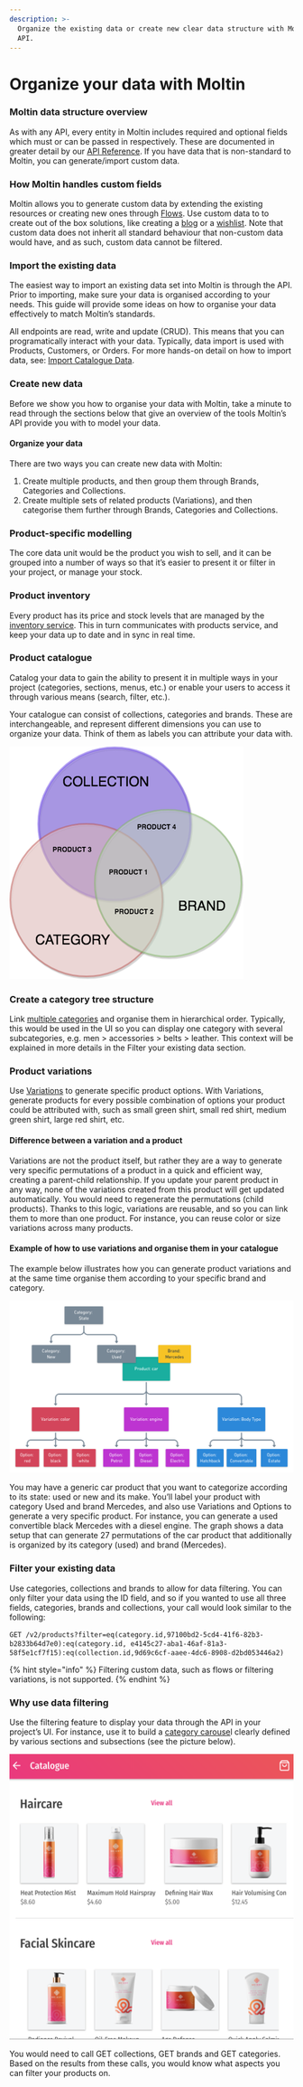 ```yaml
---
description: >-
  Organize the existing data or create new clear data structure with Moltin’s
  API.
---
```


# Organize your data with Moltin

### **Moltin data structure overview**

As with any API, every entity in Moltin includes required and optional fields which must or can be passed in respectively. These are documented in greater detail by our [API Reference](https://docs.moltin.com/catalog/product-variations). If you have data that is non-standard to Moltin, you can generate/import custom data.

### **How Moltin handles custom fields**

Moltin allows you to generate custom data by extending the existing resources or creating new ones through [Flows](https://developers.moltin.com/guides/custom-data). Use custom data to to create out of the box solutions, like creating a [blog](https://developers.moltin.com/guides/custom-data/create-a-blog) or a [wishlist](https://developers.moltin.com/guides/custom-data/create-a-wishlist). Note that custom data does not inherit all standard behaviour that non-custom data would have, and as such, custom data cannot be filtered.

### **Import the existing data**

The easiest way to import an existing data set into Moltin is through the API. Prior to importing, make sure your data is organised according to your needs. This guide will provide some ideas on how to organise your data effectively to match Moltin’s standards.

 All endpoints are read, write and update \(CRUD\). This means that you can programatically interact with your data. Typically, data import is used with Products, Customers, or Orders. For more hands-on detail on how to import data, see: [Import Catalogue Data](guides/uploading-csv-data.md).

### **Create new data**

Before we show you how to organise your data with Moltin, take a minute to read through the sections below that give an overview of the tools Moltin’s API provide you with to model your data.

#### **Organize your data**

There are two ways you can create new data with Moltin:

1. Create multiple products, and then group them through Brands, Categories and Collections.
2. Create multiple sets of related products \(Variations\), and then categorise them further through Brands, Categories and Collections.

### **Product-specific modelling**

The core data unit would be the product you wish to sell, and it can be grouped into a number of ways so that it’s easier to present it or filter in your project, or manage your stock.

### **Product inventory**

Every product has its price and stock levels that are managed by the [inventory service](). This in turn communicates with products service, and keep your data up to date and in sync in real time.

### Product catalogue

Catalog your data to gain the ability to present it in multiple ways in your project \(categories, sections, menus, etc.\) or enable your users to access it through various means \(search, filter, etc.\).

Your catalogue can consist of collections, categories and brands. These are interchangeable, and represent different dimensions you can use to organize your data. Think of them as labels you can attribute your data with.  


![Sample data structure of Product 1 - Product 4](.gitbook/assets/data_structure.png)

### Create a category tree structure

Link [multiple categories](https://docs.moltin.com/catalog/categories/relationships) and organise them in hierarchical order. Typically, this would be used in the UI so you can display one category with several subcategories, e.g. men &gt; accessories &gt; belts &gt; leather. This context will be explained in more details in the Filter your existing data section.

### Product variations

Use [Variations](https://docs.moltin.com/catalog/product-variations) to generate specific product options. With Variations, generate products for every possible combination of options your product could be attributed with, such as small green shirt, small red shirt, medium green shirt, large red shirt, etc.

#### **Difference between a variation and a product**

Variations are not the product itself, but rather they are a way to generate very specific permutations of a product in a quick and efficient way, creating a parent-child relationship. If you update your parent product in any way, none of the variations created from this product will get updated automatically. You would need to regenerate the permutations \(child products\). Thanks to this logic, variations are reusable, and so you can link them to more than one product. For instance, you can reuse color or size variations across many products.

#### **Example of how to use variations and organise them in your catalogue**

The example below illustrates how you can generate product variations and at the same time organise them according to your specific brand and category.

![Sample catalogue structure](.gitbook/assets/catalog-example.png)

You may have a generic car product that you want to categorize according to its state: used or new and its make. You’ll label your product with category Used and brand Mercedes, and also use Variations and Options to generate a very specific product. For instance, you can generate a used convertible black Mercedes with a diesel engine. The graph shows a data setup that can generate 27 permutations of the car product that additionally is organized by its category \(used\) and brand \(Mercedes\).

### **Filter your existing data**

Use categories, collections and brands to allow for data filtering. You can only filter your data using the ID field, and so if you wanted to use all three fields, categories, brands and collections, your call would look similar to the following:

```text
GET /v2/products?filter=eq(category.id,97100bd2-5cd4-41f6-82b3-b2833b64d7e0):eq(category.id, e4145c27-aba1-46af-81a3-58f5e1cf7f15):eq(collection.id,9d69c6cf-aaee-4dc6-8908-d2bd053446a2)
```

{% hint style="info" %}
Filtering custom data, such as flows or filtering variations, is not supported.
{% endhint %}

### **Why use data filtering**

Use the filtering feature to display your data through the API in your project’s UI. For instance, use it to build a [category carouse](https://github.com/moltin-examples/progressive-web-app%20)l clearly defined by various sections and subsections \(see the picture below\).

![](.gitbook/assets/ui_sample.png)

You would need to call GET collections, GET brands and GET categories. Based on the results from these calls, you would know what aspects you can filter your products on.  
  
  
  
  


